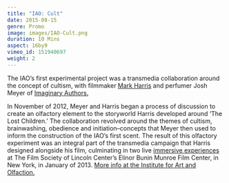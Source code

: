 ```yaml
---
title: "IAO: Cult"
date: 2015-08-15
genre: Promo
image: images/IAO-Cult.png
duration: 10 Mins
aspect: 16by9
vimeo_id: 151940697
weight: 2
---
```

The IAO’s first experimental project was a transmedia collaboration around the concept of cultism, with filmmaker [Mark Harris](https://megamarkharris.wordpress.com/) and perfumer Josh Meyer of [Imaginary Authors.](http://imaginaryauthors.com/)


In November of 2012, Meyer and Harris began a process of discussion to create an olfactory element to the storyworld Harris developed around ‘The Lost Children.’ The collaboration revolved around the themes of cultism, brainwashing, obedience and initiation–concepts that Meyer then used to inform the construction of the IAO’s first scent. The result of this olfactory experiment was an integral part of the transmedia campaign that Harris designed alongside his film, culminating in two live [immersive experiences](http://www.filmlinc.org/films/the-lost-children/) at The Film Society of Lincoln Center’s Elinor Bunin Munroe Film Center, in New York, in January of 2013. [More info at the Institute for Art and Olfaction.](http://artandolfaction.com/projects/se-no-1-cult/)

